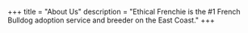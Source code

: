 +++
 title = "About Us"
 description = "Ethical Frenchie is the #1 French Bulldog adoption service and breeder on the East Coast."
+++

